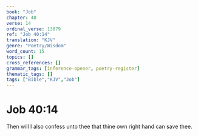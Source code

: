```yaml
---
book: "Job"
chapter: 40
verse: 14
ordinal_verse: 13879
ref: "Job 40:14"
translation: "KJV"
genre: "Poetry/Wisdom"
word_count: 15
topics: []
cross_references: []
grammar_tags: [inference-opener, poetry-register]
thematic_tags: []
tags: ["Bible","KJV","Job"]
---
```


# Job 40:14

Then will I also confess unto thee that thine own right hand can save thee.
